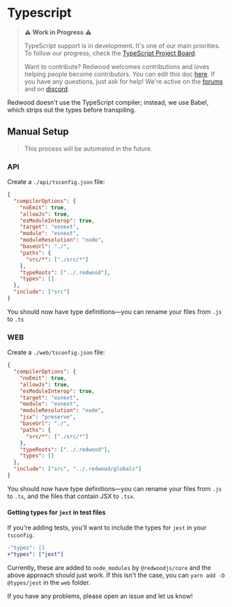 # Typescript

> ⚠ **Work in Progress** ⚠️
>
> TypeScript support is in development. It's one of our main priorities. To follow our progress, check the [TypeScript Project Board](https://github.com/redwoodjs/redwood/projects/2).
>
> Want to contribute? Redwood welcomes contributions and loves helping people become contributors.
> You can edit this doc [here](https://github.com/redwoodjs/redwoodjs.com/blob/main/docs/typescript.md).
> If you have any questions, just ask for help! We're active on the [forums](https://community.redwoodjs.com/c/contributing/9) and on [discord](https://discord.com/channels/679514959968993311/747258086569541703).

Redwood doesn't use the TypeScript compiler; instead, we use Babel, which strips out the types before transpiling.

## Manual Setup

> This process will be automated in the future.

### API

Create a `./api/tsconfig.json` file:

```json
{
  "compilerOptions": {
    "noEmit": true,
    "allowJs": true,
    "esModuleInterop": true,
    "target": "esnext",
    "module": "esnext",
    "moduleResolution": "node",
    "baseUrl": "./",
    "paths": {
      "src/*": ["./src/*"]
    },
    "typeRoots": ["../.redwood"],
    "types": []
  },
  "include": ["src"]
}
```

You should now have type definitions&mdash;you can rename your files from `.js` to `.ts`

### WEB

Create a `./web/tsconfig.json` file:

```json
{
  "compilerOptions": {
    "noEmit": true,
    "allowJs": true,
    "esModuleInterop": true,
    "target": "esnext",
    "module": "esnext",
    "moduleResolution": "node",
    "jsx": "preserve",
    "baseUrl": "./",
    "paths": {
      "src/*": ["./src/*"]
    },
    "typeRoots": ["../.redwood"],
    "types": []
  },
  "include": ["src", "../.redwood/globals"]
}
```

You should now have type definitions&mdash;you can rename your files from `.js` to `.ts`, and the files that contain JSX to `.tsx`.

#### Getting types for `jest` in test files

If you're adding tests, you'll want to include the types for `jest` in your `tsconfig`.

```diff
-"types": []
+"types": ["jest"]
```

Currently, these are added to `node_modules` by `@redwoodjs/core` and the above approach should just work. If this isn't the case, you can `yarn add -D @types/jest` in the `web` folder.

If you have any problems, please open an issue and let us know!
